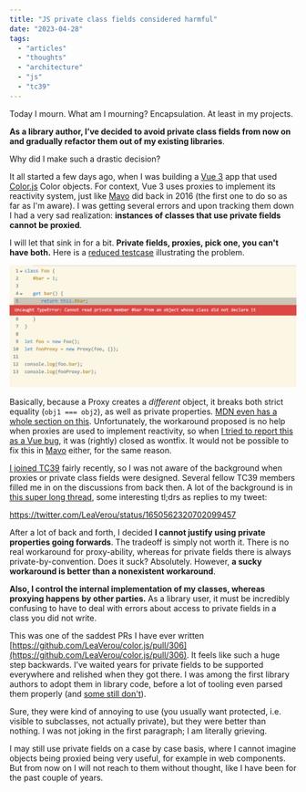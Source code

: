 ```yaml
---
title: "JS private class fields considered harmful"
date: "2023-04-28"
tags:
  - "articles"
  - "thoughts"
  - "architecture"
  - "js"
  - "tc39"
---
```


Today I mourn. What am I mourning? Encapsulation. At least in my projects.

**As a library author, I’ve decided to avoid private class fields from now on and gradually refactor them out of my existing libraries**.

Why did I make such a drastic decision?

It all started a few days ago, when I was building a [Vue 3](https://vuejs.org/) app that used [Color.js](https://colorjs.io) Color objects. For context, Vue 3 uses proxies to implement its reactivity system, just like [Mavo](https://mavo.io) did back in 2016 (the first one to do so as far as I'm aware). I was getting several errors and upon tracking them down I had a very sad realization: **instances of classes that use private fields cannot be proxied**_._

I will let that sink in for a bit. **Private fields, proxies, pick one, you can't have both.** Here is a [reduced testcase](https://codepen.io/leaverou/pen/ExdWwax?editors=0012) illustrating the problem.

<!-- more -->

![](images/image.png)

Basically, because a Proxy creates a _different_ object, it breaks both strict equality (`obj1 === obj2`), as well as private properties. [MDN even has a whole section on this](https://developer.mozilla.org/en-US/docs/Web/JavaScript/Reference/Global_Objects/Proxy#no_private_property_forwarding). Unfortunately, the workaround proposed is no help when proxies are used to implement reactivity, so when [I tried to report this as a Vue bug](https://github.com/vuejs/core/issues/8149), it was (rightly) closed as wontfix. It would not be possible to fix this in [Mavo](https://mavo.io) either, for the same reason.

[I joined TC39](https://twitter.com/LeaVerou/status/1639043004190031876) fairly recently, so I was not aware of the background when proxies or private class fields were designed. Several fellow TC39 members filled me in on the discussions from back then. A lot of the background is in [this super long thread](https://github.com/tc39/proposal-class-fields/issues/106), some interesting tl;drs as replies to my tweet:

https://twitter.com/LeaVerou/status/1650562320702099457

After a lot of back and forth, I decided **I cannot justify using private properties going forwards**. The tradeoff is simply not worth it. There is no real workaround for proxy-ability, whereas for private fields there is always private-by-convention. Does it suck? Absolutely. However, **a sucky workaround is better than a nonexistent workaround**.

**Also, I control the internal implementation of my classes, whereas proxying happens by other parties.** As a library user, it must be incredibly confusing to have to deal with errors about access to private fields in a class you did not write.

This was one of the saddest PRs I have ever written [https://github.com/LeaVerou/color.js/pull/306](https://github.com/LeaVerou/color.js/pull/306). It feels like such a huge step backwards. I’ve waited years for private fields to be supported everywhere and relished when they got there. I was among the first library authors to adopt them in library code, before a lot of tooling even parsed them properly (and [some still don't](https://github.com/LeaVerou/color.js/issues/220)).

Sure, they were kind of annoying to use (you usually want protected, i.e. visible to subclasses, not actually private), but they were better than nothing. I was not joking in the first paragraph; I am literally grieving.

I may still use private fields on a case by case basis, where I cannot imagine objects being proxied being very useful, for example in web components. But from now on I will not reach to them without thought, like I have been for the past couple of years.
